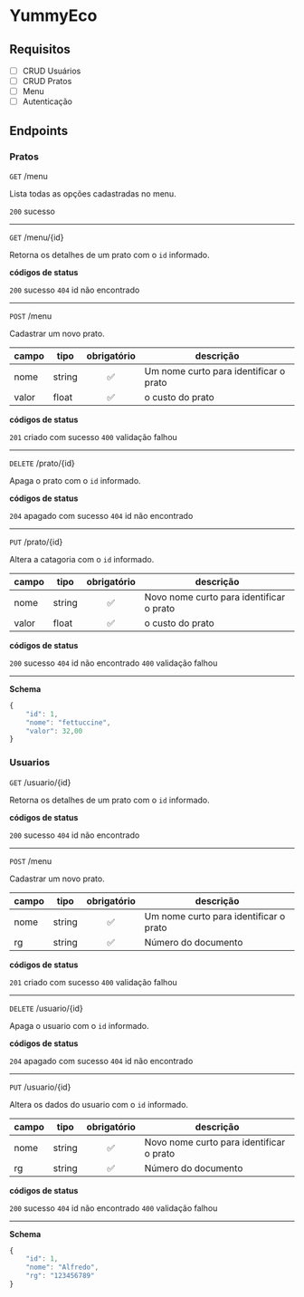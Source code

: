 # YummyEco

## Requisitos

- [ ] CRUD Usuários
- [ ] CRUD Pratos
- [ ] Menu
- [ ] Autenticação

## Endpoints

### Pratos

`GET` /menu

Lista todas as opções cadastradas no menu.

`200` sucesso

---

`GET` /menu/{id}

Retorna os detalhes de um prato com o `id` informado.

**códigos de status**

`200` sucesso
`404` id não encontrado

---
`POST` /menu

Cadastrar um novo prato.

| campo | tipo | obrigatório | descrição
|-------|------|:-------------:|-----------
|nome|string|✅|Um nome curto para identificar o prato
|valor|float|✅|o custo do prato



**códigos de status**

`201` criado com sucesso
`400` validação falhou

---

`DELETE` /prato/{id} 

Apaga o prato com o `id` informado.

**códigos de status**

`204` apagado com sucesso
`404` id não encontrado

---

`PUT` /prato/{id} 

Altera a catagoria com o `id` informado.

| campo | tipo | obrigatório | descrição
|-------|------|:-------------:|-----------
|nome|string|✅|Novo nome curto para identificar o prato
|valor|float|✅|o custo do prato

**códigos de status**

`200` sucesso
`404` id não encontrado
`400` validação falhou

---

**Schema**

```js
{
    "id": 1,
    "nome": "fettuccine",
    "valor": 32,00
}

```

### Usuarios


`GET` /usuario/{id}

Retorna os detalhes de um prato com o `id` informado.

**códigos de status**

`200` sucesso
`404` id não encontrado

---
`POST` /menu

Cadastrar um novo prato.

| campo | tipo | obrigatório | descrição
|-------|------|:-------------:|-----------
|nome|string|✅|Um nome curto para identificar o prato
|rg|string|✅|Número do documento



**códigos de status**

`201` criado com sucesso
`400` validação falhou

---

`DELETE` /usuario/{id} 

Apaga o usuario com o `id` informado.

**códigos de status**

`204` apagado com sucesso
`404` id não encontrado

---

`PUT` /usuario/{id} 

Altera os dados do usuario com o `id` informado.

| campo | tipo | obrigatório | descrição
|-------|------|:-------------:|-----------
|nome|string|✅|Novo nome curto para identificar o prato
|rg|string|✅|Número do documento

**códigos de status**

`200` sucesso
`404` id não encontrado
`400` validação falhou

---

**Schema**

```js
{
    "id": 1,
    "nome": "Alfredo",
    "rg": "123456789"
}

```
